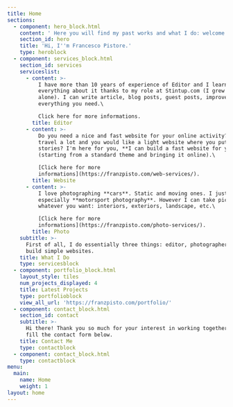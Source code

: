 ```yaml
---
title: Home
sections:
  - component: hero_block.html
    content: ' Here you will find my past works and what I do: welcome to franzpisto.com'
    section_id: hero
    title: 'Hi, I''m Francesco Pistore.'
    type: heroblock
  - component: services_block.html
    section_id: services
    serviceslist:
      - content: >-
          I have more than 10 years of experience of Editor and I learned
          everything about it thanks to my role at Stintup.com (I grew it up
          alone). I can write article, blog posts, guest posts, improve SEO and
          everything you need.\

          Click here for more informations.
        title: Editor
      - content: >-
          Do you need a nice and fast website for your online activity? You
          travel a lot and you would like a light website where you put your
          stories? I'm here for you, **I can build a fast website for you**
          (starting from a standard theme and bringing it online).\

          [Click here for more
          informations](https://franzpisto.com/web-services/).
        title: Website
      - content: >-
          I love photographing **cars**. Static and moving ones. I just love it,
          especially **motorsport photography**. However I can take pictures of
          whatever you want: interiors, exteriors, landscape, etc.\

          [Click here for more
          informations](https://franzpisto.com/photo-services/).
        title: Photo
    subtitle: >-
      First of all, I do essentially three things: editor, photographer and I
      build simple websites.
    title: What I Do
    type: servicesblock
  - component: portfolio_block.html
    layout_style: tiles
    num_projects_displayed: 4
    title: Latest Projects
    type: portfolioblock
    view_all_url: 'https://franzpisto.com/portfolio/'
  - component: contact_block.html
    section_id: contact
    subtitle: >-
      Hi there! Thank you so much for your interest in working together. Please
      fill the contact form below.
    title: Contact Me
    type: contactblock
  - component: contact_block.html
    type: contactblock
menu:
  main:
    name: Home
    weight: 1
layout: home
---
```


